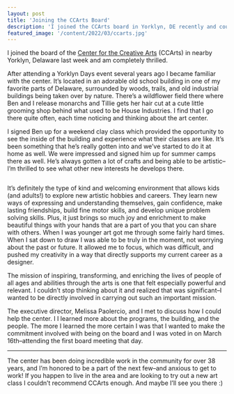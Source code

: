 ```yaml
---
layout: post
title: 'Joining the CCArts Board'
description: 'I joined the CCArts board in Yorklyn, DE recently and could not be more excited to get to work with these inspiring folks on a mission to  inspire, transform, and enrich the lives of people of all ages and abilities through the arts.'
featured_image: '/content/2022/03/ccarts.jpg'
---
```


I joined the board of the [Center for the Creative Arts](https://www.ccarts.org) (CCArts) in nearby Yorklyn, Delaware last week and am completely thrilled.

After attending a Yorklyn Days event several years ago I became familiar with the center. It’s located in an adorable old school building in one of my favorite parts of Delaware, surrounded by woods, trails, and old industrial buildings being taken over by nature. There’s a wildflower field there where Ben and I release monarchs and Tillie gets her hair cut at a cute little grooming shop behind what used to be House Industries. I find that I go there quite often, each time noticing and thinking about the art center.    

I signed Ben up for a weekend clay class which provided the opportunity to see the inside of the building and experience what their classes are like. It’s been something that he’s really gotten into and we’ve started to do it at home as well. We were impressed and signed him up for summer camps there as well. He’s always gotten a lot of crafts and being able to be artistic–I’m thrilled to see what other new interests he develops there.

<image>

It’s definitely the type of kind and welcoming environment that allows kids (and adults!) to explore new artistic hobbies and careers. They learn new ways of expressing and understanding themselves, gain confidence, make lasting friendships, build fine motor skills, and develop unique problem solving skills. Plus, it just brings so much joy and enrichment to make beautiful things with your hands that are a part of you that you can share with others. When I was younger art got me through some fairly hard times. When I sat down to draw I was able to be truly in the moment, not worrying about the past or future. It allowed me to focus, which was difficult, and pushed my creativity in a way that directly supports my current career as a designer.   

The mission of inspiring, transforming, and enriching the lives of people of all ages and abilities through the arts is one that felt especially powerful and relevant. I couldn’t stop thinking about it and realized that was significant–I wanted to be directly involved in carrying out such an important mission.

The executive director, Melissa Paolercio, and I met to discuss how I could help the center. I I learned more about the programs, the building, and the people. The more I learned the more certain I was that I wanted to make the commitment involved with being on the board and I was voted in on March 16th–attending the first board meeting that day.  

<hr />

The center has been doing incredible work in the community for over 38 years, and I’m honored to be a part of the next few–and anxious to get to work! If you happen to live in the area and are looking to try out a new art class I couldn’t recommend CCArts enough. And maybe I’ll see you there :)
